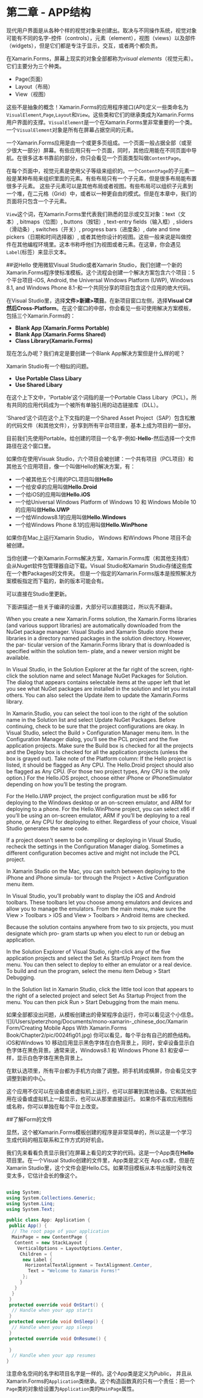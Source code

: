 # 第二章 - APP结构

现代用户界面是从各种个样的视觉对象来创建出。取决与不同操作系统，视觉对象可能有不同的名字-控件（controls），元素（element），视图（views）以及部件（widgets），但是它们都是专注于显示，交互，或者两个都负责。

在Xamarin.Forms，屏幕上现实的对象全部都称为*visual elements*（视觉元素）。它们主要分为三个种类。

* Page(页面）
* Layout（布局）
* View（视图）

这些不是抽象的概念！Xamarin.Forms的应用程序接口(API)定义一些类命名为 `VisualElement`,`Page`,`Layout`和`View`。这些类和它们的继承类成为Xamarin.Forms用户界面的支撑。`VisualElement`是一个在Xamarin.Forms里非常重要的一个类。 一个`VisualElement`对象是所有在屏幕占据空间的元素。

一个Xamarin.Forms应用是由一个或更多页组成。一个页面一般占据全部（或至少很大一部分）屏幕。有些应用只有一个页面，同时，其他应用能在不同页面中导航。在很多这本书靠前的部分，你只会看见一个页面类型叫做`ContentPage`。

在每个页面中，视觉元素是使用父子等级来组织的。一个`ContentPage`的子元素一般是某种布局来组织里面的元素。有些布局只有一个子元素，但是很多布局能布置很多子元素。 这些子元素可以是其他布局或者视图。有些布局可以组织子元素到一个堆，在二元格（Grid）中，或者以一种更自由的模式。但是在本章中，我们的页面将只包含一个子元素。

`View`这个词，在Xamarin.Forms里代表我们熟悉的显示或交互对象：text（文本）, bitmaps（位图）, buttons（按钮）, text-entry fields（输入框）, sliders（滑动条）, switches（开关）, progress bars（进度条）, date and time pickers（日期和时间选择器）, 或者其他你设计的视图。这些一般来说是叫做控件在其他编程环境里。这本书称呼他们为视图或者元素。在这章，你会遇见`Label`(标签）来显示文本。

##说Hello
使用微软Visual Studio或者Xamarin Studio，我们创建一个新的Xamarin.Forms程序使标准模板。这个流程会创建一个解决方案包含六个项目：5个平台项目-iOS, Android, the Universal Windows Platform (UWP), Windows 8.1, and Windows Phone 8.1-和一个共同分享的项目包含这个应用的绝大代码。

在Visual Studio里，选择**文件>新建>项目**。在新项目窗口左侧，选择**Visual C#**然后**Cross-Platform**。在这个窗口的中部，你会看见一些可使用解决方案模板，包括三个Xamarin.Forms的：

* **Blank App (Xamarin.Forms Portable)**
* **Blank App (Xamarin.Forms Shared)**
* **Class Library(Xamarin.Forms)**

现在怎么办呢？我们肯定是要创建一个Blank App解决方案但是什么样的呢？

Xamarin Studio有一个相似的问题。

* **Use Portable Class Libary**
* **Use Shared Libary**

在这个上下文中，'Portable’这个词指的是一个Portable Class Libary（PCL）。所有共同的应用代码成为一个被所有单独引用的动态链接库（DLL）。

’Shared‘这个词在这个上下文指的是一个Shared Asset Project（SAP）包含松散的代码文件（和其他文件），分享到所有平台项目里，基本上成为项目的一部分。

目前我们先使用Portable。给创建的项目一个名字-例如-**Hello**-然后选择一个文件路径在这个窗口里。

如果你在使用Visuak Studio，六个项目会被创建：一个共有项目（PCL项目）和其他五个应用项目，像一个叫做Hello的解决方案，有：

* 一个被其他五个引用的PCL项目叫做**Hello**
* 一个给安卓的应用叫做**Hello.Droid**
* 一个给iOS的应用叫做**Hello.iOS**
* 一个给Universal Windows Platform of Windows 10 和 Windows Mobile 10的应用叫做**Hello.UWP**
* 一个给Windows8.1的应用叫做**Hello.Windows**
* 一个给Windows Phone 8.1的应用叫做**Hello.WinPhone**

如果你在Mac上运行Xamarin Studio， Windows 和Windows Phone 项目不会被创建。

当你创建一个新Xamarin.Forms解决方案，Xamarin.Forms库（和其他支持库）会从Nuget软件包管理器自动下载。Visual Studio和Xamarin Studio存储这些库在一个教Packages的文件夹。 但是一个指定的Xamarin.Forms版本是按照解决方案模板指定而下载的，新的版本可能会有。

可以直接在Studio里更新。

下面讲描述一些关于编译的设置，大部分可以直接跳过，所以先不翻译。

When you create a new Xamarin.Forms solution, the Xamarin.Forms libraries (and various support libraries) are automatically downloaded from the NuGet package manager. Visual Studio and Xamarin Studio store these libraries in a directory named packages in the solution directory. However, the par- ticular version of the Xamarin.Forms library that is downloaded is specified within the solution tem- plate, and a newer version might be available.
In Visual Studio, in the Solution Explorer at the far right of the screen, right-click the solution name and select Manage NuGet Packages for Solution. The dialog that appears contains selectable items at the upper left that let you see what NuGet packages are installed in the solution and let you install others. You can also select the Update item to update the Xamarin.Forms library.
In Xamarin.Studio, you can select the tool icon to the right of the solution name in the Solution list and select Update NuGet Packages.Before continuing, check to be sure that the project configurations are okay. In Visual Studio, select the Build > Configuration Manager menu item. In the Configuration Manager dialog, you’ll see the PCL project and the five application projects. Make sure the Build box is checked for all the projects and the Deploy box is checked for all the application projects (unless the box is grayed out). Take note of the Platform column: If the Hello project is listed, it should be flagged as Any CPU. The Hello.Droid project should also be flagged as Any CPU. (For those two project types, Any CPU is the only option.) For the Hello.iOS project, choose either iPhone or iPhoneSimulator depending on how you’ll be testing the program.
For the Hello.UWP project, the project configuration must be x86 for deploying to the Windows desktop or an on-screen emulator, and ARM for deploying to a phone.For the Hello.WinPhone project, you can select x86 if you’ll be using an on-screen emulator, ARM if you’ll be deploying to a real phone, or Any CPU for deploying to either. Regardless of your choice, Visual Studio generates the same code.
If a project doesn’t seem to be compiling or deploying in Visual Studio, recheck the settings in the Configuration Manager dialog. Sometimes a different configuration becomes active and might not include the PCL project.
In Xamarin Studio on the Mac, you can switch between deploying to the iPhone and iPhone simula- tor through the Project > Active Configuration menu item.
In Visual Studio, you’ll probably want to display the iOS and Android toolbars. These toolbars let you choose among emulators and devices and allow you to manage the emulators. From the main menu, make sure the View > Toolbars > iOS and View > Toolbars > Android items are checked.
Because the solution contains anywhere from two to six projects, you must designate which pro- gram starts up when you elect to run or debug an application.
In the Solution Explorer of Visual Studio, right-click any of the five application projects and select the Set As StartUp Project item from the menu. You can then select to deploy to either an emulator or a real device. To build and run the program, select the menu item Debug > Start Debugging.
In the Solution list in Xamarin Studio, click the little tool icon that appears to the right of a selected project and select Set As Startup Project from the menu. You can then pick Run > Start Debugging from the main menu.

如果全部都没出问题，从模板创建出的骨架程序会运行，你可以看见这个小信息。
![](/Users/peterzhong/Documents/mono-xamarin-_chinese_doc/Xamarin Form/Creating Mobile Apps With Xamarin.Forms Book/Chapter2/pic/0024fig01.jpg)
你可以看见，每个平台有自己的颜色结构。iOS和Windows 10 移动应用显示黑色字体在白色背景上，同时，安卓设备显示白色字体在黑色背景。通常来说，Windows8.1 和 Windows Phone 8.1 和安卓一样，显示白色字体在黑色背景上。

在默认选项里，所有平台都为手机方向做了调整。把手机转成横屏，你会看见文字调整到新的中心。

这个应用不仅可以在设备或者虚拟机上运行，也可以部署到其他设备。它和其他应用在设备或虚拟机上一起显示，也可以从那里直接运行。 如果你不喜欢应用图标或名称，你可以单独在每个平台上改变。

##了解Form的文件

显然，这个被Xamarin.Forms模板创建的程序是非常简单的，所以这是一个学习生成代码的相互联系和工作方式的好机会。

我们先来看看负责显示我们在屏幕上看见的文字的代码。这是一个App类在**Hello**项目里。在一个Visual Studio创建的文件里，App类是定义在 App.cs里，但是在Xamarin Studio里，这个文件会是Hello.CS。如果项目模板从本书出版时没有改变太多，它估计会长的像这个。

```csharp

using System;
using System.Collections.Generic;
using System.Linq;
using System.Text;

public class App: Application {
 public App() {
  // The root page of your application
  MainPage = new ContentPage {
   Content = new StackLayout {
    VerticalOptions = LayoutOptions.Center,
     Children = {
      new Label {
       HorizontalTextAlignment = TextAlignment.Center,
        Text = "Welcome to Xamarin Forms!"
      };
     }
   }
  }
 }
 protected override void OnStart() {
  // Handle when your app starts
 }
 protected override void OnSleep() {
  // Handle when your app sleeps
 }
 protected override void OnResume() {
     
 }
  // Handle when your app resumes
}

```

注意命名空间的名字和项目名字是一样的。这个App类是定义为Public， 并且从Xamarin.Forms的`Application`类继承。这个构造函数真的只有一个责任：把一个`Page`类的对象给设置为`Application`类的`MainPage`属性。